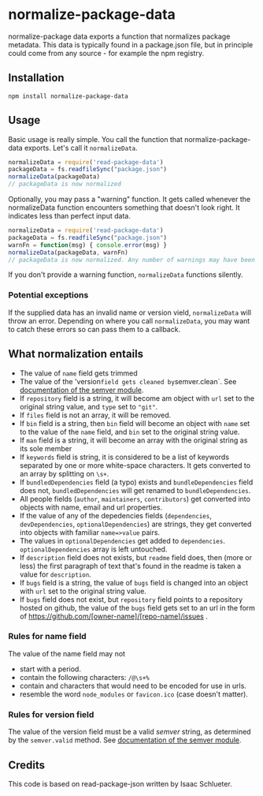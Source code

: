 # normalize-package-data

normalize-package data exports a function that normalizes package metadata. This data is typically found in a package.json file, but in principle could come from any source - for example the npm registry.

## Installation

```
npm install normalize-package-data
```

## Usage

Basic usage is really simple. You call the function that normalize-package-data exports. Let's call it `normalizeData`.

```javascript
normalizeData = require('read-package-data')
packageData = fs.readfileSync("package.json")
normalizeData(packageData)
// packageData is now normalized
```

Optionally, you may pass a "warning" function. It gets called whenever the normalizeData function encounters something that doesn't look right. It indicates less than perfect input data.

```javascript
normalizeData = require('read-package-data')
packageData = fs.readfileSync("package.json")
warnFn = function(msg) { console.error(msg) }
normalizeData(packageData, warnFn)
// packageData is now normalized. Any number of warnings may have been logged.
```

If you don't provide a warning function, `normalizeData` functions silently.

### Potential exceptions

If the supplied data has an invalid name or version vield, `normalizeData` will throw an error. Depending on where you call `normalizeData`, you may want to catch these errors so can pass them to a callback.

## What normalization entails

* The value of `name` field gets trimmed
* The value of the 'version` field gets cleaned by `semver.clean`. See [documentation of the semver module](https://github.com/isaacs/node-semver).
* If `repository` field is a string, it will become am object with `url` set to the original string value, and `type` set to `"git"`.
* If `files` field is not an array, it will be removed.
* If `bin` field is a string, then `bin` field will become an object with `name` set to the value of the `name` field, and `bin` set to the original string value.
* If `man` field is a string, it will become an array with the original string as its sole member
* If `keywords` field is string, it is considered to be a list of keywords separated by one or more white-space characters. It gets converted to an array by splitting on `\s+`.
* If `bundledDependencies` field (a typo) exists and `bundleDependencies` field does not, `bundledDependencies` will get renamed to `bundleDependencies`.
* All people fields (`author`, `maintainers`, `contributors`) get converted into objects with name, email and url properties.
* If the value of any of the depedencies fields  (`dependencies`, `devDependencies`, `optionalDependencies`) are strings, they get converted into objects with familiar `name=>value` pairs.
* The values in `optionalDependencies` get added to `dependencies`. `optionalDependencies` array is left untouched.
* If `description` field does not exists, but `readme` field does, then (more or less) the first paragraph of text that's found in the readme is taken a value for `description`.
* If `bugs` field is a string, the value of `bugs` field is changed into an object with `url` set to the original string value.
* If `bugs` field does not exist, but `repository` field points to a repository hosted on github, the value of the `bugs` field gets set to an url in the form of https://github.com/[owner-name]/[repo-name]/issues .

### Rules for name field

The value of the name field may not

* start with a period.
* contain the following characters: `/@\s+%`
* contain and characters that would need to be encoded for use in urls.
* resemble the word `node_modules` or `favicon.ico` (case doesn't matter).

### Rules for version field

The value of the version field must be a valid *semver* string, as determined by the `semver.valid` method. See [documentation of the semver module](https://github.com/isaacs/node-semver).

## Credits

This code is based on read-package-json written by Isaac Schlueter.
